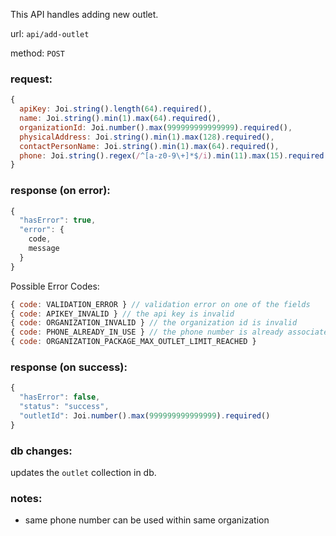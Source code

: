 This API handles adding new outlet.

url: `api/add-outlet`

method: `POST`

### request: 
```js
{
  apiKey: Joi.string().length(64).required(),
  name: Joi.string().min(1).max(64).required(),
  organizationId: Joi.number().max(999999999999999).required(),
  physicalAddress: Joi.string().min(1).max(128).required(),
  contactPersonName: Joi.string().min(1).max(64).required(),
  phone: Joi.string().regex(/^[a-z0-9\+]*$/i).min(11).max(15).required()
}
```

### response (on error):
```js
{
  "hasError": true,
  "error": {
    code,
    message
  }
}
```

Possible Error Codes:
```js
{ code: VALIDATION_ERROR } // validation error on one of the fields
{ code: APIKEY_INVALID } // the api key is invalid
{ code: ORGANIZATION_INVALID } // the organization id is invalid
{ code: PHONE_ALREADY_IN_USE } // the phone number is already associated with another organization
{ code: ORGANIZATION_PACKAGE_MAX_OUTLET_LIMIT_REACHED }
```

### response (on success):
```js
{
  "hasError": false,
  "status": "success",
  "outletId": Joi.number().max(999999999999999).required()
}
```

### db changes:
updates the `outlet` collection in db.

### notes:
* same phone number can be used within same organization